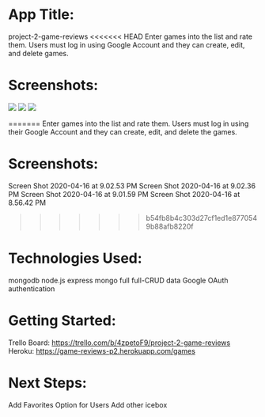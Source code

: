 # App Title:
project-2-game-reviews
<<<<<<< HEAD
Enter games into the list and rate them. Users must log in using Google Account and they can create, edit, and delete games.


# Screenshots:
![](desktop/pictures/project-2-pictures/index-page)
![](desktop/pictures/project-2-pictures/add-game)
![](desktop/pictures/project-2-pictures/detail-page)


=======
Enter games into the list and rate them. Users must log in using their Google Account and they can create, edit, and delete the games.

# Screenshots:
Screen Shot 2020-04-16 at 9.02.53 PM
Screen Shot 2020-04-16 at 9.02.36 PM
Screen Shot 2020-04-16 at 9.01.59 PM
Screen Shot 2020-04-16 at 8.56.42 PM
>>>>>>> b54fb8b4c303d27cf1ed1e8770549b88afb8220f
# Technologies Used:
mongodb
node.js
express
mongo full
full-CRUD data
Google OAuth authentication

# Getting Started:
Trello Board: https://trello.com/b/4zpetoF9/project-2-game-reviews
Heroku: https://game-reviews-p2.herokuapp.com/games

# Next Steps:
Add Favorites Option for Users
Add other icebox
